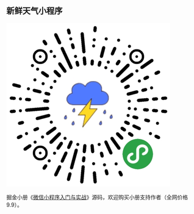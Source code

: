 ## 新鲜天气小程序

![](./qrcode.jpg)

掘金小册《[微信小程序入门与实战](https://juejin.im/book/5b70f101e51d456669381803/)》源码，欢迎购买小册支持作者（全网价格9.9）。
